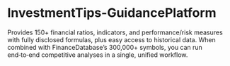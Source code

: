 # InvestmentTips-GuidancePlatform
Provides 150+ financial ratios, indicators, and performance/risk measures with fully disclosed formulas, plus easy access to historical data. When combined with FinanceDatabase’s 300,000+ symbols, you can run end‑to‑end competitive analyses in a single, unified workflow.
